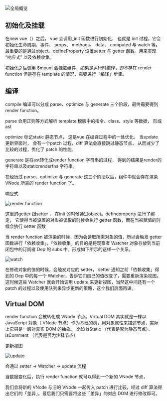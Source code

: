 

![全局概览](https://tva1.sinaimg.cn/large/0081Kckwgy1gk1dixn8nyj31000qy75i.jpg)

## 初始化及挂载

在new vue（）之后， vue 会调用_init 函数进行初始化， 也就是 init 过程，它会初始化生命周期、事件、 props、 methods、 data、 computed 与 watch 等。 最重要的是通过object。defineProperty 设置setter 与 getter 函数。用来实现 “响应式” 以及依赖收集。

初始化之后调用 $mount 会挂载组件，如果是运行时编译，即不存在 render function 但是存在 template 的情况，需要进行「编译」步骤。

## 编译

compile 编译可以分成 parse、optimize 与 generate 三个阶段，最终需要得到 render function。

parse 
 会用正则等方式解析 template 模版中的指令、class、style 等数据， 形成ast

optimize
 标记static 静态节点， 这是vue 在编译过程中的一处优化， 当update更新界面时， 会有一个patch 过程，diff 算法会直接跳过静态节点， 从而减少了比较的过程，优化了 patch 的性能。
 
 generate
 是将ast转化成render function 字符串的过程， 得到的结果是render的字符串以及staticrenderfns 字符串。

在经历过 parse、optimize 与 generate 这三个阶段以后，组件中就会存在渲染 VNode 所需的 render function 了。

响应式

![render function](https://tva1.sinaimg.cn/large/0081Kckwgy1gk1du14yrgj311o0lejsi.jpg)

这里的getter 跟setter ， 在init 的时候通过object。defineproperty 进行了绑定， 它使得当被设置的对象被读取的时候会执行 getter 函数，而在当被赋值的时候会执行 setter 函数

当 render function 被渲染的时候，因为会读取所需对象的值，所以会触发 getter 函数进行「依赖收集」，「依赖收集」的目的是将观察者 Watcher 对象存放到当前闭包中的订阅者 Dep 的 subs 中。形成如下所示的这样一个关系。

![watch](https://tva1.sinaimg.cn/large/0081Kckwgy1gk1dy0bdbfj30s40dajrj.jpg)

在修改对象的值的时候，会触发对应的 setter， setter 通知之前「依赖收集」得到的 Dep 中的每一个 Watcher，告诉它们自己的值改变了，需要重新渲染视图。这时候这些 Watcher 就会开始调用 update 来更新视图，当然这中间还有一个 patch 的过程以及使用队列来异步更新的策略，这个我们后面再讲。

## Virtual DOM
render function 会被转化成 VNode 节点。Virtual DOM 其实就是一棵以 JavaScript 对象（ VNode 节点）作为基础的树，用对象属性来描述节点，实际上它只是一层对真实 DOM 的抽象。
比如 isStatic （代表是否为静态节点）、 isComment （代表是否为注释节点）


更新视图

![update](https://tva1.sinaimg.cn/large/0081Kckwgy1gk1e0broknj30yo0iwq3p.jpg)

会通过 setter -> Watcher -> update 流程

当数据变化后，执行 render function 就可以得到一个新的 VNode 节点，

我们会将新的 VNode 与旧的 VNode 一起传入 patch 进行比较，经过 diff 算法得出它们的「差异」。最后我们只需要将这些「差异」的对应 DOM 进行修改即可。












































